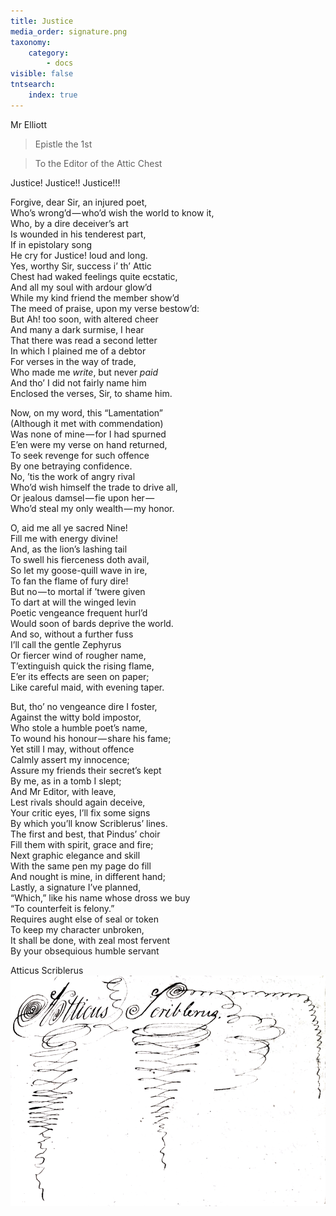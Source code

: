 ```yaml
---
title: Justice
media_order: signature.png
taxonomy:
    category:
        - docs
visible: false
tntsearch:
    index: true
---
```


<div class="author">Mr Elliott</div>

> Epistle the 1st

> To the Editor of the Attic Chest  

<span class="title">Justice! Justice!! Justice!!!</span>

Forgive, dear Sir, an injured poet,  
Who’s wrong’d — who’d wish the world to know it,  
Who, by a dire deceiver’s art  
Is wounded in his tenderest part,  
If in epistolary song  
He cry for Justice! loud and long.  
Yes, worthy Sir, success i’ th’ Attic  
Chest had waked feelings quite ecstatic,  
And all my soul with ardour glow’d  
While my kind friend the member show’d  
The meed of praise, upon my verse bestow’d:  
But Ah! too soon, with altered cheer  
And many a dark surmise, I hear  
That there was read a second letter  
In which I plained me of a debtor  
For verses in the way of trade,  
Who made me *write*, but never *paid*  
And tho’ I did not fairly name him  
Enclosed the verses, Sir, to shame him.  

Now, on my word, this “Lamentation”  
(Although it met with commendation)  
Was none of mine — for I had spurned  
E’en were my verse on hand returned,  
To seek revenge for such offence  
By one betraying confidence.  
No, ’tis the work of angry rival  
Who’d wish himself the trade to drive all,  
Or jealous damsel — fie upon her —   
Who’d steal my only wealth — my honor.  

O, aid me all ye sacred Nine!  
Fill me with energy divine!  
And, as the lion’s lashing tail  
To swell his fierceness doth avail,  
So let my goose-quill wave in ire,  
To fan the flame of fury dire!  
But no — to mortal if ’twere given  
To dart at will the winged levin  
Poetic vengeance frequent hurl’d  
Would soon of bards deprive the world.  
And so, without a further fuss  
I’ll call the gentle Zephyrus  
Or fiercer wind of rougher name,  
T’extinguish quick the rising flame,  
E’er its effects are seen on paper;  
Like careful maid, with evening taper.

But, tho’ no vengeance dire I foster,  
Against the witty bold impostor,  
Who stole a humble poet’s name,  
To wound his honour — share his fame;  
Yet still I may, without offence  
Calmly assert my innocence;  
Assure my friends their secret’s kept  
By me, as in a tomb I slept;  
And Mr Editor, with leave,  
Lest rivals should again deceive,  
Your critic eyes, I’ll fix some signs  
By which you’ll know Scriblerus’ lines.  
The first and best, that Pindus’ choir  
Fill them with spirit, grace and fire;  
Next graphic elegance and skill  
With the same pen my page do fill  
And nought is mine, in different hand;  
Lastly, a signature I’ve planned,  
“Which,” like his name whose dross we buy  
“To counterfeit is felony.”  
Requires aught else of seal or token  
To keep my character unbroken,  
It shall be done, with zeal most fervent  
By your obsequious humble servant  

Atticus Scriblerus
![Signature](signature.png?resize=380)